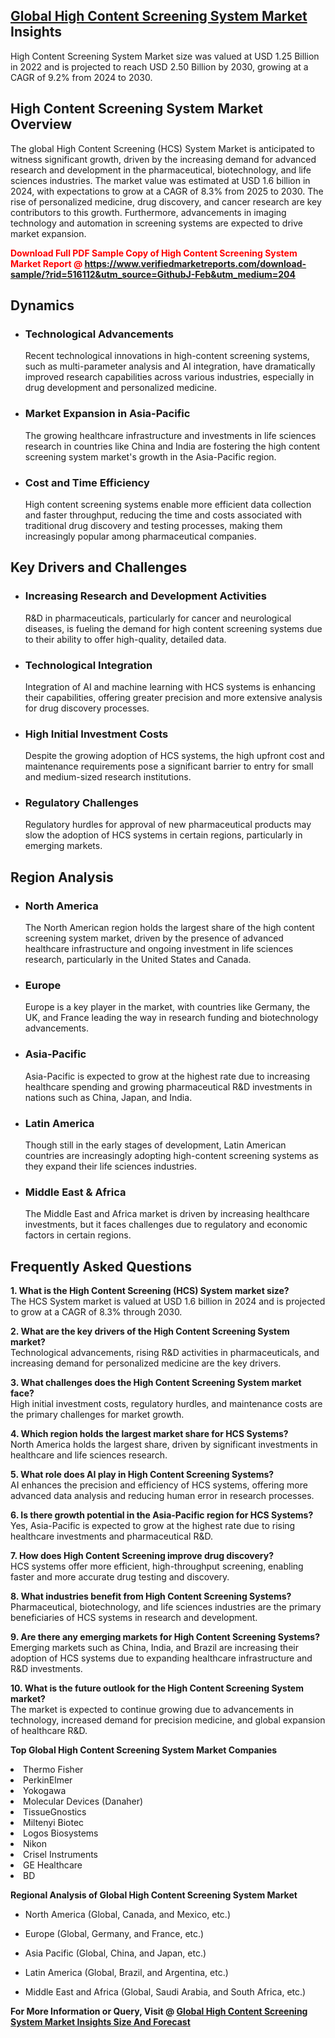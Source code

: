 <h2><a href="https://www.verifiedmarketreports.com/download-sample/?rid=516112&amp;utm_source=GithubJ&amp;utm_medium=204" target="_blank">Global High Content Screening System Market</a> Insights</h2><p>High Content Screening System Market size was valued at USD 1.25 Billion in 2022 and is projected to reach USD 2.50 Billion by 2030, growing at a CAGR of 9.2% from 2024 to 2030.</p><p> <h2>High Content Screening System Market Overview</h2> <p>The global High Content Screening (HCS) System Market is anticipated to witness significant growth, driven by the increasing demand for advanced research and development in the pharmaceutical, biotechnology, and life sciences industries. The market value was estimated at USD 1.6 billion in 2024, with expectations to grow at a CAGR of 8.3% from 2025 to 2030. The rise of personalized medicine, drug discovery, and cancer research are key contributors to this growth. Furthermore, advancements in imaging technology and automation in screening systems are expected to drive market expansion.</p> <p><b><p><span class=""><span style="color: #ff0000;"><strong>Download Full PDF Sample Copy of High Content Screening System Market Report</strong> @ </span><a href="https://www.verifiedmarketreports.com/download-sample/?rid=516112&amp;utm_source=GithubJ-Feb&amp;utm_medium=204" target="_blank">https://www.verifiedmarketreports.com/download-sample/?rid=516112&amp;utm_source=GithubJ-Feb&amp;utm_medium=204</a></span></p></b></p> <h2>Dynamics</h2> <ul> <li><h3>Technological Advancements</h3>Recent technological innovations in high-content screening systems, such as multi-parameter analysis and AI integration, have dramatically improved research capabilities across various industries, especially in drug development and personalized medicine.</li> <li><h3>Market Expansion in Asia-Pacific</h3>The growing healthcare infrastructure and investments in life sciences research in countries like China and India are fostering the high content screening system market's growth in the Asia-Pacific region.</li> <li><h3>Cost and Time Efficiency</h3>High content screening systems enable more efficient data collection and faster throughput, reducing the time and costs associated with traditional drug discovery and testing processes, making them increasingly popular among pharmaceutical companies.</li> </ul> <h2>Key Drivers and Challenges</h2> <ul> <li><h3>Increasing Research and Development Activities</h3>R&D in pharmaceuticals, particularly for cancer and neurological diseases, is fueling the demand for high content screening systems due to their ability to offer high-quality, detailed data.</li> <li><h3>Technological Integration</h3>Integration of AI and machine learning with HCS systems is enhancing their capabilities, offering greater precision and more extensive analysis for drug discovery processes.</li> <li><h3>High Initial Investment Costs</h3>Despite the growing adoption of HCS systems, the high upfront cost and maintenance requirements pose a significant barrier to entry for small and medium-sized research institutions.</li> <li><h3>Regulatory Challenges</h3>Regulatory hurdles for approval of new pharmaceutical products may slow the adoption of HCS systems in certain regions, particularly in emerging markets.</li> </ul> <h2>Region Analysis</h2> <ul> <li><h3>North America</h3>The North American region holds the largest share of the high content screening system market, driven by the presence of advanced healthcare infrastructure and ongoing investment in life sciences research, particularly in the United States and Canada.</li> <li><h3>Europe</h3>Europe is a key player in the market, with countries like Germany, the UK, and France leading the way in research funding and biotechnology advancements.</li> <li><h3>Asia-Pacific</h3>Asia-Pacific is expected to grow at the highest rate due to increasing healthcare spending and growing pharmaceutical R&D investments in nations such as China, Japan, and India.</li> <li><h3>Latin America</h3>Though still in the early stages of development, Latin American countries are increasingly adopting high-content screening systems as they expand their life sciences industries.</li> <li><h3>Middle East & Africa</h3>The Middle East and Africa market is driven by increasing healthcare investments, but it faces challenges due to regulatory and economic factors in certain regions.</li> </ul> <h2>Frequently Asked Questions</h2> <p><b>1. What is the High Content Screening (HCS) System market size?</b><br>The HCS System market is valued at USD 1.6 billion in 2024 and is projected to grow at a CAGR of 8.3% through 2030.</p> <p><b>2. What are the key drivers of the High Content Screening System market?</b><br>Technological advancements, rising R&D activities in pharmaceuticals, and increasing demand for personalized medicine are the key drivers.</p> <p><b>3. What challenges does the High Content Screening System market face?</b><br>High initial investment costs, regulatory hurdles, and maintenance costs are the primary challenges for market growth.</p> <p><b>4. Which region holds the largest market share for HCS Systems?</b><br>North America holds the largest share, driven by significant investments in healthcare and life sciences research.</p> <p><b>5. What role does AI play in High Content Screening Systems?</b><br>AI enhances the precision and efficiency of HCS systems, offering more advanced data analysis and reducing human error in research processes.</p> <p><b>6. Is there growth potential in the Asia-Pacific region for HCS Systems?</b><br>Yes, Asia-Pacific is expected to grow at the highest rate due to rising healthcare investments and pharmaceutical R&D.</p> <p><b>7. How does High Content Screening improve drug discovery?</b><br>HCS systems offer more efficient, high-throughput screening, enabling faster and more accurate drug testing and discovery.</p> <p><b>8. What industries benefit from High Content Screening Systems?</b><br>Pharmaceutical, biotechnology, and life sciences industries are the primary beneficiaries of HCS systems in research and development.</p> <p><b>9. Are there any emerging markets for High Content Screening Systems?</b><br>Emerging markets such as China, India, and Brazil are increasing their adoption of HCS systems due to expanding healthcare infrastructure and R&D investments.</p> <p><b>10. What is the future outlook for the High Content Screening System market?</b><br>The market is expected to continue growing due to advancements in technology, increased demand for precision medicine, and global expansion of healthcare R&D.</p> </p><p><strong>Top Global High Content Screening System Market Companies</strong></p><div data-test-id=""><p><li>Thermo Fisher</li><li> PerkinElmer</li><li> Yokogawa</li><li> Molecular Devices (Danaher)</li><li> TissueGnostics</li><li> Miltenyi Biotec</li><li> Logos Biosystems</li><li> Nikon</li><li> Crisel Instruments</li><li> GE Healthcare</li><li> BD</li></p><div><strong>Regional Analysis of&nbsp;Global High Content Screening System Market</strong></div><ul><li dir="ltr"><p dir="ltr">North America&nbsp;(Global, Canada, and Mexico, etc.)</p></li><li dir="ltr"><p dir="ltr">Europe (Global, Germany, and France, etc.)</p></li><li dir="ltr"><p dir="ltr">Asia Pacific&nbsp;(Global, China, and Japan, etc.)</p></li><li dir="ltr"><p dir="ltr">Latin America&nbsp;(Global, Brazil, and Argentina, etc.)</p></li><li dir="ltr">Middle East and Africa&nbsp;(Global, Saudi Arabia, and South Africa, etc.)</li></ul><p><strong>For More Information or Query, Visit @&nbsp;</strong><strong><a href="https://www.verifiedmarketreports.com/product/high-content-screening-system-market/?utm_source=GithubJ&amp;utm_medium=204" target="_blank">Global High Content Screening System Market Insights Size And Forecast</a></strong></p></div>
